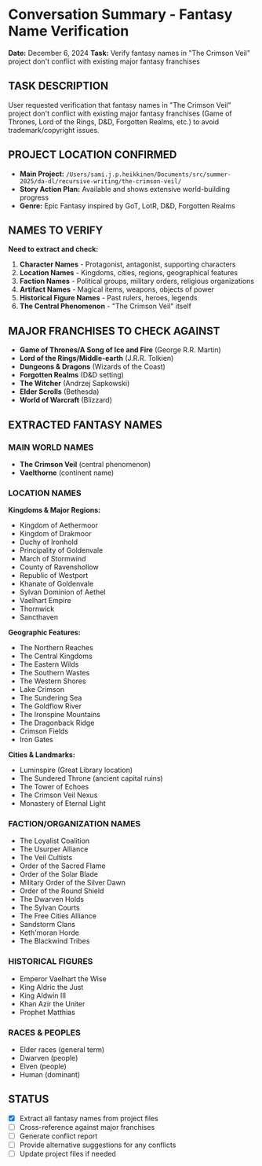 # Conversation Summary - Fantasy Name Verification

**Date:** December 6, 2024
**Task:** Verify fantasy names in "The Crimson Veil" project don't conflict with existing major fantasy franchises

## TASK DESCRIPTION
User requested verification that fantasy names in "The Crimson Veil" project don't conflict with existing major fantasy franchises (Game of Thrones, Lord of the Rings, D&D, Forgotten Realms, etc.) to avoid trademark/copyright issues.

## PROJECT LOCATION CONFIRMED
- **Main Project:** `/Users/sami.j.p.heikkinen/Documents/src/summer-2025/da-dl/recursive-writing/the-crimson-veil/`
- **Story Action Plan:** Available and shows extensive world-building progress
- **Genre:** Epic Fantasy inspired by GoT, LotR, D&D, Forgotten Realms

## NAMES TO VERIFY
**Need to extract and check:**
1. **Character Names** - Protagonist, antagonist, supporting characters
2. **Location Names** - Kingdoms, cities, regions, geographical features
3. **Faction Names** - Political groups, military orders, religious organizations
4. **Artifact Names** - Magical items, weapons, objects of power
5. **Historical Figure Names** - Past rulers, heroes, legends
6. **The Central Phenomenon** - "The Crimson Veil" itself

## MAJOR FRANCHISES TO CHECK AGAINST
- **Game of Thrones/A Song of Ice and Fire** (George R.R. Martin)
- **Lord of the Rings/Middle-earth** (J.R.R. Tolkien)
- **Dungeons & Dragons** (Wizards of the Coast)
- **Forgotten Realms** (D&D setting)
- **The Witcher** (Andrzej Sapkowski)
- **Elder Scrolls** (Bethesda)
- **World of Warcraft** (Blizzard)

## EXTRACTED FANTASY NAMES

### **MAIN WORLD NAMES**
- **The Crimson Veil** (central phenomenon)
- **Vaelthorne** (continent name)

### **LOCATION NAMES**
**Kingdoms & Major Regions:**
- Kingdom of Aethermoor
- Kingdom of Drakmoor  
- Duchy of Ironhold
- Principality of Goldenvale
- March of Stormwind
- County of Ravenshollow
- Republic of Westport
- Khanate of Goldenvale
- Sylvan Dominion of Aethel
- Vaelhart Empire
- Thornwick
- Sancthaven

**Geographic Features:**
- The Northern Reaches
- The Central Kingdoms
- The Eastern Wilds
- The Southern Wastes
- The Western Shores
- Lake Crimson
- The Sundering Sea
- The Goldflow River
- The Ironspine Mountains
- The Dragonback Ridge
- Crimson Fields
- Iron Gates

**Cities & Landmarks:**
- Luminspire (Great Library location)
- The Sundered Throne (ancient capital ruins)
- The Tower of Echoes
- The Crimson Veil Nexus
- Monastery of Eternal Light

### **FACTION/ORGANIZATION NAMES**
- The Loyalist Coalition
- The Usurper Alliance
- The Veil Cultists
- Order of the Sacred Flame
- Order of the Solar Blade
- Military Order of the Silver Dawn
- Order of the Round Shield
- The Dwarven Holds
- The Sylvan Courts
- The Free Cities Alliance
- Sandstorm Clans
- Keth'moran Horde
- The Blackwind Tribes

### **HISTORICAL FIGURES**
- Emperor Vaelhart the Wise
- King Aldric the Just
- King Aldwin III
- Khan Azir the Uniter
- Prophet Matthias

### **RACES & PEOPLES** 
- Elder races (general term)
- Dwarven (people)
- Elven (people)
- Human (dominant)

## STATUS
- [x] Extract all fantasy names from project files
- [ ] Cross-reference against major franchises
- [ ] Generate conflict report
- [ ] Provide alternative suggestions for any conflicts
- [ ] Update project files if needed
